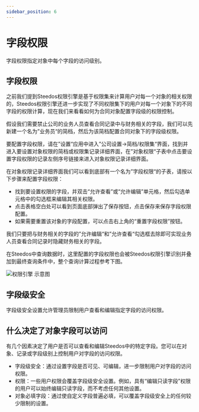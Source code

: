 ```yaml
---
sidebar_position: 6
---
```


# 字段权限

字段权限指定对象中每个字段的访问级别。

## 字段权限

之前我们提到Steedos权限引擎是基于权限集来计算用户对每一个对象的相关权限的，Steedos权限引擎还进一步实现了不同权限集下的用户对每一个对象下的不同字段的权限计算，现在我们来看看如何为合同对象配置字段级的权限控制。

假设我们需要禁止公司的业务人员查看合同记录中与财务相关的字段，我们可以先新建一个名为”业务员“的简档，然后为该简档配置合同对象下的字段级权限。

要配置字段权限，请在”设置“应用中进入”公司设置→简档/权限集“界面，找到并进入要设置对象权限的简档或权限集记录详细界面，在”对象权限“子表中点击要设置字段权限的记录左侧序号链接来进入对象权限记录详细界面。

在对象权限记录详细界面我们可以看到底部有一个名为”字段权限“的子表，请按以下步骤来配置字段权限：

* 找到要设置权限的字段，并双击“允许查看”或“允许编辑”单元格，然后勾选单元格中的勾选框来编辑其相关权限。
* 点击表格空白处可以看到页面底部弹出了保存按钮，点击保存来保存字段权限配置。
* 如果需要重置该对象的字段配置，可以点击右上角的“重置字段权限”按钮。

我们只要把与财务相关的字段的”允许编辑“和”允许查看“勾选框去除即可实现业务人员查看合同记录时隐藏财务相关的字段。

在Steedos中查询数据时，这里配置的字段权限也会被Steedos权限引擎识别并叠加到最终查询条件中，整个查询计算过程参考下图。

![权限引擎 示意图](https://console.steedos.cn/api/files/images/2T54fG8LvDhdkwazR)

## 字段级安全

字段级安全设置允许管理员限制用户查看和编辑指定字段的访问权限。


## 什么决定了对象字段可以访问

有几个因素决定了用户是否可以查看和编辑Steedos中的特定字段。您可以在对象、记录或字段级别上控制用户对字段的访问权限。

- 字段级安全：通过设置字段是否可见、可编辑，进一步限制用户对字段的访问权限。
- 权限：一些用户权限会覆盖字段级安全设置。例如，具有“编辑只读字段”权限的用户可以始终编辑只读字段，而不考虑任何其他设置。
- 对象必填字段：通过使自定义字段普遍必填，可以覆盖字段级安全上的任何较少限制的设置。
